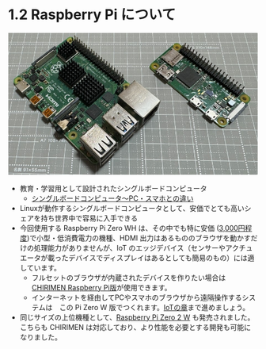 # 1.2 Raspberry Pi について

![ラズパイ画像](./imgs/raspi.jpg)

* 教育・学習用として設計されたシングルボードコンピュータ
  * [シングルボードコンピュータ～PC・スマホとの違い](https://elchika.com/dic/%E3%82%B7%E3%83%B3%E3%82%B0%E3%83%AB%E3%83%9C%E3%83%BC%E3%83%89%E3%82%B3%E3%83%B3%E3%83%94%E3%83%A5%E3%83%BC%E3%82%BF/)
* Linuxが動作するシングルボードコンピュータとして、安価でとても高いシェアを持ち世界中で容易に入手できる
* 今回使用する Raspberry Pi Zero WH は、その中でも特に安価 ([3,000円程度](https://www.switch-science.com/catalog/3646/))で小型・低消費電力の機種、HDMI 出力はあるもののブラウザを動かすだけの処理能力がありませんが、IoT のエッジデバイス（センサーやアクチュエータが載ったデバイスでディスプレイはあるとしても簡易のもの）には適しています。
  * フルセットのブラウザが内蔵されたデバイスを作りたい場合は[CHIRIMEN Raspberry Pi版](../raspi/)が使用できます。
  * インターネットを経由してPCやスマホのブラウザから遠隔操作するシステムは　この Pi Zero W 版でつくれます。[IoTの章](#iot)まで進めましょう。
* 同じサイズの上位機種として、[Raspberry Pi Zero 2 W](https://www.switch-science.com/products/7600) も発売されました。こちらも CHIRIMEN は対応しており、より性能を必要とする開発も可能になりました。